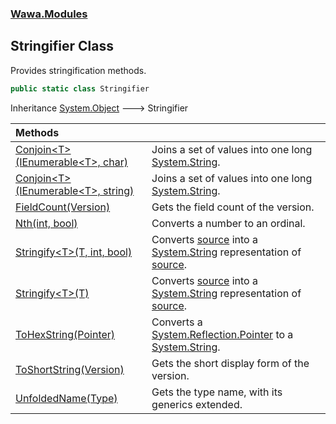 ### [Wawa.Modules](Wawa.Modules.md 'Wawa.Modules')

## Stringifier Class

Provides stringification methods.

```csharp
public static class Stringifier
```

Inheritance [System.Object](https://docs.microsoft.com/en-us/dotnet/api/System.Object 'System.Object') &#129106; Stringifier

| Methods | |
| :--- | :--- |
| [Conjoin&lt;T&gt;(IEnumerable&lt;T&gt;, char)](Stringifier.Conjoin{T}(IEnumerable{T},char).md 'Wawa.Modules.Stringifier.Conjoin<T>(System.Collections.Generic.IEnumerable<T>, char)') | Joins a set of values into one long [System.String](https://docs.microsoft.com/en-us/dotnet/api/System.String 'System.String'). |
| [Conjoin&lt;T&gt;(IEnumerable&lt;T&gt;, string)](Stringifier.Conjoin{T}(IEnumerable{T},string).md 'Wawa.Modules.Stringifier.Conjoin<T>(System.Collections.Generic.IEnumerable<T>, string)') | Joins a set of values into one long [System.String](https://docs.microsoft.com/en-us/dotnet/api/System.String 'System.String'). |
| [FieldCount(Version)](Stringifier.FieldCount(Version).md 'Wawa.Modules.Stringifier.FieldCount(System.Version)') | Gets the field count of the version. |
| [Nth(int, bool)](Stringifier.Nth(int,bool).md 'Wawa.Modules.Stringifier.Nth(int, bool)') | Converts a number to an ordinal. |
| [Stringify&lt;T&gt;(T, int, bool)](Stringifier.Stringify{T}(T,int,bool).md 'Wawa.Modules.Stringifier.Stringify<T>(T, int, bool)') | Converts [source](Stringifier.Stringify{T}(T,int,bool).md#Wawa.Modules.Stringifier.Stringify_T_(T,int,bool).source 'Wawa.Modules.Stringifier.Stringify<T>(T, int, bool).source') into a [System.String](https://docs.microsoft.com/en-us/dotnet/api/System.String 'System.String') representation of [source](Stringifier.Stringify{T}(T,int,bool).md#Wawa.Modules.Stringifier.Stringify_T_(T,int,bool).source 'Wawa.Modules.Stringifier.Stringify<T>(T, int, bool).source'). |
| [Stringify&lt;T&gt;(T)](Stringifier.Stringify{T}(T).md 'Wawa.Modules.Stringifier.Stringify<T>(T)') | Converts [source](Stringifier.Stringify{T}(T).md#Wawa.Modules.Stringifier.Stringify_T_(T).source 'Wawa.Modules.Stringifier.Stringify<T>(T).source') into a [System.String](https://docs.microsoft.com/en-us/dotnet/api/System.String 'System.String') representation of [source](Stringifier.Stringify{T}(T).md#Wawa.Modules.Stringifier.Stringify_T_(T).source 'Wawa.Modules.Stringifier.Stringify<T>(T).source'). |
| [ToHexString(Pointer)](Stringifier.ToHexString(Pointer).md 'Wawa.Modules.Stringifier.ToHexString(System.Reflection.Pointer)') | Converts a [System.Reflection.Pointer](https://docs.microsoft.com/en-us/dotnet/api/System.Reflection.Pointer 'System.Reflection.Pointer') to a [System.String](https://docs.microsoft.com/en-us/dotnet/api/System.String 'System.String'). |
| [ToShortString(Version)](Stringifier.ToShortString(Version).md 'Wawa.Modules.Stringifier.ToShortString(System.Version)') | Gets the short display form of the version. |
| [UnfoldedName(Type)](Stringifier.UnfoldedName(Type).md 'Wawa.Modules.Stringifier.UnfoldedName(System.Type)') | Gets the type name, with its generics extended. |
